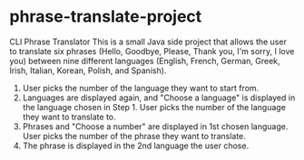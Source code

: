 # phrase-translate-project
CLI Phrase Translator
This is a small Java side project that allows the user to translate six phrases (Hello, Goodbye, Please, Thank you, I'm sorry, I love you) between nine different languages (English, French, German, Greek, Irish, Italian, Korean, Polish, and Spanish).  
1. User picks the number of the language they want to start from.
2. Languages are displayed again, and "Choose a language" is displayed in the language chosen in Step 1. User picks the number of the language they want to translate to.
3. Phrases and "Choose a number" are displayed in 1st chosen language. User picks the number of the phrase they want to translate.
4. The phrase is displayed in the 2nd language the user chose.
